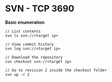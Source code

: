 # SVN - TCP 3690

**Basic enumeration**

```
// List contents
svn ls svn://<target ip>

// View commit history
svn log svn://<target ip> 

// Download the repository
svn checkout svn://<target ip>

// Go to revision 2 inside the checkout folder
svn up -r 2
```
